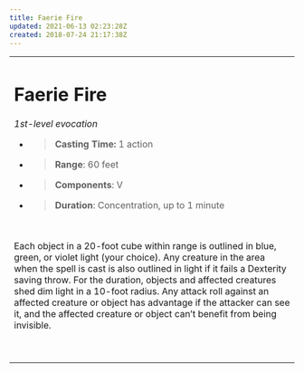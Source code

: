 ```yaml
---
title: Faerie Fire
updated: 2021-06-13 02:23:28Z
created: 2018-07-24 21:17:38Z
---
```


<table><tbody><tr class="odd"><td><h1 id="faerie-fire"><strong>Faerie Fire</strong></h1><p><em>1st-level evocation</em></p><ul><li><blockquote><p><strong>Casting Time:</strong> 1 action</p></blockquote></li><li><blockquote><p><strong>Range</strong>: 60 feet</p></blockquote></li><li><blockquote><p><strong>Components</strong>: V</p></blockquote></li><li><blockquote><p><strong>Duration</strong>: Concentration, up to 1 minute</p></blockquote></li></ul><p> </p><p>Each object in a 20-foot cube within range is outlined in blue, green, or violet light (your choice). Any creature in the area when the spell is cast is also outlined in light if it fails a Dexterity saving throw. For the duration, objects and affected creatures shed dim light in a 10-foot radius. Any attack roll against an affected creature or object has advantage if the attacker can see it, and the affected creature or object can’t benefit from being invisible.</p><p> </p></td></tr></tbody></table>
